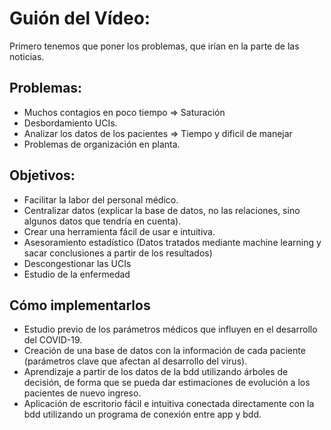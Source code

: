 # Guión del Vídeo:

Primero tenemos que poner los problemas, que irían en la parte de las noticias.

## Problemas:
- Muchos contagios en poco tiempo => Saturación
- Desbordamiento UCIs.
- Analizar los datos de los pacientes => Tiempo y dificil de manejar
- Problemas de organización en planta.

## Objetivos:
- Facilitar la labor del personal médico.
- Centralizar datos (explicar la base de datos, no las relaciones, sino algunos datos que tendría en cuenta).
- Crear una herramienta fácil de usar e intuitiva.
- Asesoramiento estadístico (Datos tratados mediante machine learning y sacar conclusiones a partir de los resultados)
- Descongestionar las UCIs 
- Estudio de la enfermedad

## Cómo implementarlos
- Estudio previo de los parámetros médicos que influyen en el desarrollo del COVID-19.
- Creación de una base de datos con la información de cada paciente (parámetros clave que afectan al desarrollo del virus).
- Aprendizaje a partir de los datos de la bdd utilizando árboles de decisión, de forma que se pueda dar estimaciones de evolución a los pacientes de nuevo ingreso.
- Aplicación de escritorio fácil e intuitiva conectada directamente con la bdd utilizando un programa de conexión entre app y bdd.

